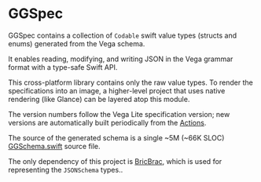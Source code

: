 # GGSpec

GGSpec contains a collection of `Codable` swift value types (structs and enums) generated from the Vega schema. 

It enables reading, modifying, and writing JSON in the Vega grammar format with a type-safe Swift API.

This cross-platform library contains only the raw value types. To render the specifications into an image, a higher-level project that uses native rendering (like Glance) can be layered atop this module.

The version numbers follow the Vega Lite specification version; new versions are automatically built periodically from the [Actions](https://github.com/glimpseio/GGSpec/actions).

The source of the generated schema is a single ~5M (~66K SLOC) [GGSchema.swift](https://github.com/glimpseio/GGSpec/blob/main/Sources/GGSpec/GGSchema.swift?raw=true) source file.

The only dependency of this project is [BricBrac](https://github.com/glimpseio/BricBrac/), which is used for representing the `JSONSchema` types..

